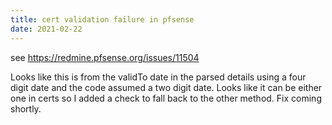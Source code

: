 ```yaml
---
title: cert validation failure in pfsense
date: 2021-02-22
---
```

see <https://redmine.pfsense.org/issues/11504>

Looks like this is from the validTo date in the parsed details using
a four digit date and the code assumed a two digit date. Looks like it
can be either one in certs so I added a check to fall back to the other
method. Fix coming shortly.
